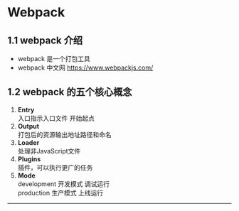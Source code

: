 # Webpack
## 1.1 webpack 介绍
- webpack 是一个打包工具
- webpack 中文网 <https://www.webpackjs.com/>

## 1.2 webpack 的五个核心概念
1. **Entry**  
入口指示入口文件 开始起点
2. **Output**  
打包后的资源输出地址路径和命名
3. **Loader**  
处理非JavaScript文件  
4. **Plugins**  
插件，可以执行更广的任务  
5. **Mode**  
development 开发模式  调试运行  
production 生产模式 上线运行  
---






